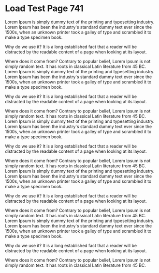 # Load Test Page 741

Lorem Ipsum is simply dummy text of the printing and typesetting industry. Lorem Ipsum has been the industry's standard dummy text ever since the 1500s, when an unknown printer took a galley of type and scrambled it to make a type specimen book.

Why do we use it? It is a long established fact that a reader will be distracted by the readable content of a page when looking at its layout.

Where does it come from? Contrary to popular belief, Lorem Ipsum is not simply random text. It has roots in classical Latin literature from 45 BC.
Lorem Ipsum is simply dummy text of the printing and typesetting industry. Lorem Ipsum has been the industry's standard dummy text ever since the 1500s, when an unknown printer took a galley of type and scrambled it to make a type specimen book.

Why do we use it? It is a long established fact that a reader will be distracted by the readable content of a page when looking at its layout.

Where does it come from? Contrary to popular belief, Lorem Ipsum is not simply random text. It has roots in classical Latin literature from 45 BC.
Lorem Ipsum is simply dummy text of the printing and typesetting industry. Lorem Ipsum has been the industry's standard dummy text ever since the 1500s, when an unknown printer took a galley of type and scrambled it to make a type specimen book.

Why do we use it? It is a long established fact that a reader will be distracted by the readable content of a page when looking at its layout.

Where does it come from? Contrary to popular belief, Lorem Ipsum is not simply random text. It has roots in classical Latin literature from 45 BC.
Lorem Ipsum is simply dummy text of the printing and typesetting industry. Lorem Ipsum has been the industry's standard dummy text ever since the 1500s, when an unknown printer took a galley of type and scrambled it to make a type specimen book.

Why do we use it? It is a long established fact that a reader will be distracted by the readable content of a page when looking at its layout.

Where does it come from? Contrary to popular belief, Lorem Ipsum is not simply random text. It has roots in classical Latin literature from 45 BC.
Lorem Ipsum is simply dummy text of the printing and typesetting industry. Lorem Ipsum has been the industry's standard dummy text ever since the 1500s, when an unknown printer took a galley of type and scrambled it to make a type specimen book.

Why do we use it? It is a long established fact that a reader will be distracted by the readable content of a page when looking at its layout.

Where does it come from? Contrary to popular belief, Lorem Ipsum is not simply random text. It has roots in classical Latin literature from 45 BC.
